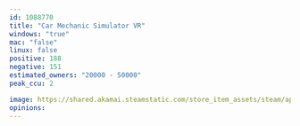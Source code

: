 ```yaml
---
id: 1088770
title: "Car Mechanic Simulator VR"
windows: "true"
mac: "false"
linux: false
positive: 188
negative: 151
estimated_owners: "20000 - 50000"
peak_ccu: 2

image: https://shared.akamai.steamstatic.com/store_item_assets/steam/apps/1088770/header.jpg?t=1725042207
opinions:
---
```

